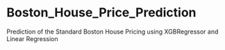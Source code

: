 # Boston_House_Price_Prediction
Prediction of the Standard Boston House Pricing using XGBRegressor and Linear Regression
